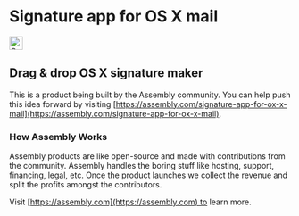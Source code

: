 # Signature app for OS X mail

<a href="https://assembly.com/signature-app-for-ox-x-mail/bounties?utm_campaign=assemblage&utm_source=signature-app-for-ox-x-mail&utm_medium=repo_badge"><img src="https://asm-badger.herokuapp.com/signature-app-for-ox-x-mail/badges/tasks.svg" height="24px" alt="Open Tasks" /></a>

## Drag & drop OS X signature maker

This is a product being built by the Assembly community. You can help push this idea forward by visiting [https://assembly.com/signature-app-for-ox-x-mail](https://assembly.com/signature-app-for-ox-x-mail).

### How Assembly Works

Assembly products are like open-source and made with contributions from the community. Assembly handles the boring stuff like hosting, support, financing, legal, etc. Once the product launches we collect the revenue and split the profits amongst the contributors.

Visit [https://assembly.com](https://assembly.com) to learn more.
